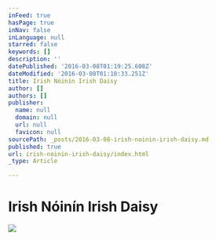 ```yaml
---
inFeed: true
hasPage: true
inNav: false
inLanguage: null
starred: false
keywords: []
description: ''
datePublished: '2016-03-08T01:19:25.608Z'
dateModified: '2016-03-08T01:18:33.251Z'
title: Irish Nóinín Irish Daisy
author: []
authors: []
publisher:
  name: null
  domain: null
  url: null
  favicon: null
sourcePath: _posts/2016-03-08-irish-noinin-irish-daisy.md
published: true
url: irish-noinin-irish-daisy/index.html
_type: Article

---
```

# Irish Nóinín Irish Daisy
![](https://the-grid-user-content.s3-us-west-2.amazonaws.com/9fb3efc6-7234-47fc-9440-e8bc46ec96d3.jpg)